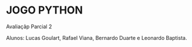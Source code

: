 # JOGO PYTHON
Avaliaçãp Parcial 2

Alunos: Lucas Goulart, Rafael Viana, Bernardo Duarte e Leonardo Baptista.

